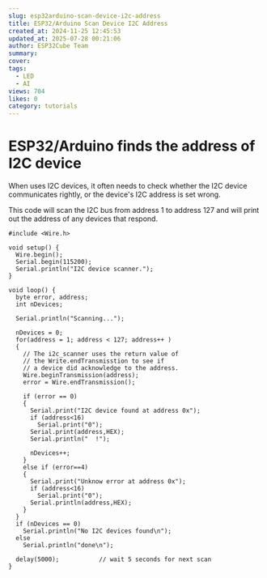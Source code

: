 ```yaml
---
slug: esp32arduino-scan-device-i2c-address
title: ESP32/Arduino Scan Device I2C Address
created_at: 2024-11-25 12:45:53
updated_at: 2025-07-28 00:21:06
author: ESP32Cube Team
summary: 
cover:
tags:
  - LED
  - AI
views: 704
likes: 0
category: tutorials
---
```


# ESP32/Arduino finds the address of I2C device

When uses I2C devices, it often needs to check whether the I2C device communicates rightly, or the device's I2C address is set wrong.

This code will scan the I2C bus from address 1 to address 127 and will print out the address of any devices that respond.

``` Arduino
#include <Wire.h>

void setup() {
  Wire.begin();
  Serial.begin(115200);
  Serial.println("I2C device scanner.");
}

void loop() {
  byte error, address;
  int nDevices;

  Serial.println("Scanning...");

  nDevices = 0;
  for(address = 1; address < 127; address++ )
  {
    // The i2c_scanner uses the return value of
    // the Write.endTransmisstion to see if
    // a device did acknowledge to the address.
    Wire.beginTransmission(address);
    error = Wire.endTransmission();

    if (error == 0)
    {
      Serial.print("I2C device found at address 0x");
      if (address<16)
        Serial.print("0");
      Serial.print(address,HEX);
      Serial.println("  !");

      nDevices++;
    }
    else if (error==4)
    {
      Serial.print("Unknow error at address 0x");
      if (address<16)
        Serial.print("0");
      Serial.println(address,HEX);
    }    
  }
  if (nDevices == 0)
    Serial.println("No I2C devices found\n");
  else
    Serial.println("done\n");

  delay(5000);           // wait 5 seconds for next scan
}
```
